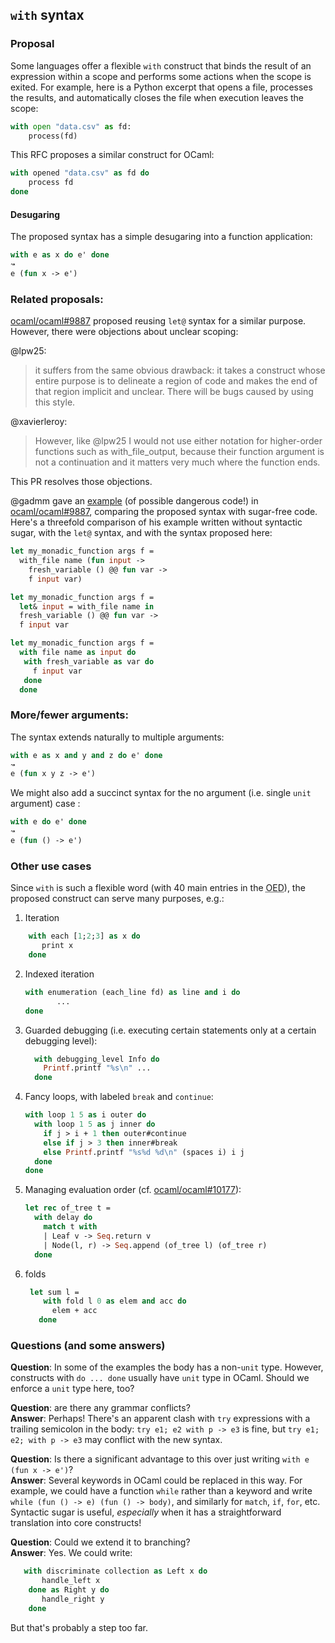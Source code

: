 ## `with` syntax

### Proposal

Some languages offer a flexible `with` construct that binds the result of an expression within a scope and performs some actions when the scope is exited.  For example, here is a Python excerpt that opens a file, processes the results, and automatically closes the file when execution leaves the scope:

```python
with open "data.csv" as fd:
    process(fd)
```

This RFC proposes a similar construct for OCaml:


```ocaml
with opened "data.csv" as fd do
    process fd
done
```

#### Desugaring

The proposed syntax has a simple desugaring into a function application:

```ocaml
with e as x do e' done
↝
e (fun x -> e')
```

### Related proposals:

[ocaml/ocaml#9887](https://github.com/ocaml/ocaml/pull/9887) proposed reusing `let@` syntax for a similar purpose.  However, there were objections about unclear scoping:

  @lpw25:
  >  it suffers from the same obvious drawback: it takes a construct
  >  whose entire purpose is to delineate a region of code and makes
  >  the end of that region implicit and unclear. There will be bugs
  >  caused by using this style.
  
  @xavierleroy:
  > However, like @lpw25 I would not use either notation for
  > higher-order functions such as with_file_output, because their
  > function argument is not a continuation and it matters very much
  > where the function ends.

This PR resolves those objections.

@gadmm gave an [example](https://github.com/ocaml/ocaml/pull/9887#issuecomment-692117523) (of possible dangerous code!) in [ocaml/ocaml#9887](https://github.com/ocaml/ocaml/pull/9887), comparing the proposed syntax with sugar-free code.  Here's a threefold comparison of his example written without syntactic sugar, with the `let@` syntax, and with the syntax proposed here:

```ocaml
let my_monadic_function args f =
  with_file name (fun input ->
    fresh_variable () @@ fun var ->
    f input var)

let my_monadic_function args f =
  let& input = with_file name in
  fresh_variable () @@ fun var ->
  f input var

let my_monadic_function args f =
  with file name as input do
   with fresh_variable as var do
     f input var
   done
  done
```

### More/fewer arguments:

The syntax extends naturally to multiple arguments:


```ocaml
with e as x and y and z do e' done
↝
e (fun x y z -> e')
```

We might also add a succinct syntax for the no argument (i.e. single `unit` argument) case :


```ocaml
with e do e' done
↝
e (fun () -> e')
```

### Other use cases

Since `with` is such a flexible word (with 40 main entries in the <abbr title="Oxford English Dictionary">OED</abbr>), the proposed construct can serve many purposes, e.g.:

1. Iteration
  ```ocaml
      with each [1;2;3] as x do
         print x
      done
  ```

2. Indexed iteration
   ```ocaml
   with enumeration (each_line fd) as line and i do
          ...
   done
   ```

3. Guarded debugging (i.e. executing certain statements only at a certain debugging level):
   ```ocaml
     with debugging_level Info do
       Printf.printf "%s\n" ...
     done
   ```


5. Fancy loops, with labeled `break` and `continue`:
   ```ocaml
   with loop 1 5 as i outer do
     with loop 1 5 as j inner do
       if j > i + 1 then outer#continue
       else if j > 3 then inner#break
       else Printf.printf "%s%d %d\n" (spaces i) i j
     done
   done
   ```

6. Managing evaluation order (cf. [ocaml/ocaml#10177](https://github.com/ocaml/ocaml/pull/10177)):
   ```ocaml
   let rec of_tree t =
     with delay do
       match t with
       | Leaf v -> Seq.return v
       | Node(l, r) -> Seq.append (of_tree l) (of_tree r)
     done
   ```

7. folds

   ```ocaml
    let sum l =
       with fold l 0 as elem and acc do
         elem + acc
      done
   ```

### Questions (and some answers)


**Question**: In some of the examples the body has a non-`unit` type.  However, constructs with `do ... done` usually have `unit` type in OCaml.  Should we enforce a `unit` type here, too?

**Question**: are there any grammar conflicts?  
**Answer**: Perhaps!
There's an apparent clash with `try` expressions with a trailing semicolon in the body: `try e1; e2 with p -> e3` is fine, but `try e1; e2; with p -> e3` may conflict with the new syntax.

**Question**: Is there a significant advantage to this over just writing `with e (fun x -> e')`?  
**Answer**: Several keywords in OCaml could be replaced in this way.
For example, we could have a function `while` rather than a keyword and write `while (fun () -> e) (fun () -> body)`, and similarly for `match`, `if`, `for`, etc.
Syntactic sugar is useful, _especially_ when it has a straightforward translation into core constructs!

**Question**: Could we extend it to branching?  
**Answer**: Yes.  We could write:
   ```ocaml
      with discriminate collection as Left x do
          handle_left x
       done as Right y do
          handle_right y
       done
   ```
   But that's probably a step too far.
